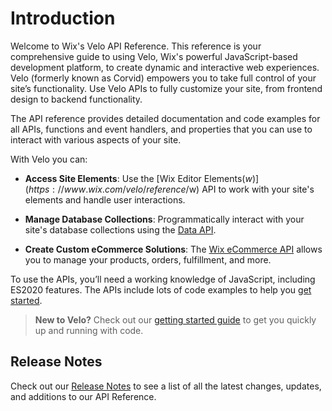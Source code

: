 # Introduction

Welcome to Wix's Velo API Reference. This reference is your comprehensive guide to using Velo, Wix's powerful JavaScript-based development platform, to create dynamic and interactive web experiences. Velo (formerly known as Corvid) empowers you to take full control of your site’s functionality. Use Velo APIs to fully customize your site, from frontend design to backend functionality.


The API reference provides detailed documentation and code examples for all APIs, functions and event handlers, and properties that you can use to interact with various aspects of your site. 

With Velo you can:


+ **Access Site Elements**: Use the [Wix Editor Elements($w)](https://www.wix.com/velo/reference/$w) API to work with your site's elements and handle user interactions.

+ **Manage Database Collections**: Programmatically interact with your site's database collections using the [Data API](https://www.wix.com/velo/reference/wix-data).

+ **Create Custom eCommerce Solutions**: The [Wix eCommerce API](https://www.wix.com/velo/reference/wix-ecom-backend) allows you to manage your products, orders, fulfillment, and more.

To use the APIs, you’ll need a working knowledge of JavaScript, including ES2020 features. The APIs include lots of code examples to help you [get started](tutorials/getting-started).

>**New to Velo?** Check out our [getting started guide](https://dev.wix.com/docs/develop-websites/articles/getting-started/getting-started-with-code) to get you quickly up and running with code.

## Release Notes

Check out our [Release Notes](https://www.wix.com/velo/reference/release-notes/release-notes) to see a list of all the latest changes, updates, and additions to our API Reference.
